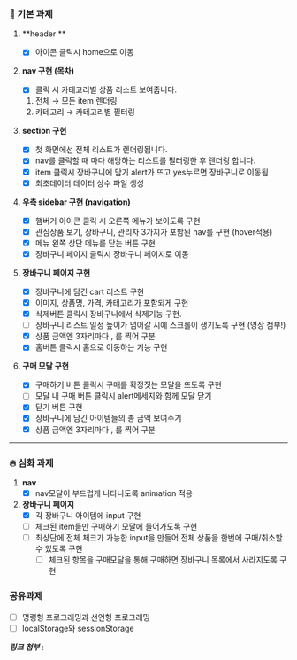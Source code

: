 ### 🧩 기본 과제

1. **header **
    - [x] 아이콘 클릭시 home으로 이동

2. **nav 구현 (목차)**
    - [x] 클릭 시 카테고리별 상품 리스트 보여줍니다.

    1. 전체 → 모든 item 렌더링
    2. 카테고리 → 카테고리별 필터링

3. **section 구현**
    - [x] 첫 화면에선 전체 리스트가 렌더링됩니다.
    - [x] nav를 클릭할 때 마다 해당하는 리스트를 필터링한 후 렌더링 합니다.
    - [x] item 클릭시 장바구니에 담기 alert가 뜨고 yes누르면 장바구니로 이동됨
    - [x] 최초데이터 데이터 상수 파일 생성

4. **우측 sidebar 구현 (navigation)**
    - [x] 햄버거 아이콘 클릭 시 오른쪽 메뉴가 보이도록 구현
    - [x] 관심상품 보기, 장바구니, 관리자 3가지가 포함된 nav를 구현 (hover적용)
    - [x] 메뉴 왼쪽 상단 메뉴를 닫는 버튼 구현
    - [x] 장바구니 페이지 클릭시 장바구니 페이지로 이동

5. **장바구니 페이지 구현**
    - [x] 장바구니에 담긴 cart 리스트 구현
    - [x] 이미지, 상품명, 가격, 카테고리가 포함되게 구현
    - [x] 삭제버튼 클릭시 장바구니에서 삭제기능 구현.
    - [ ] 장바구니 리스트 일정 높이가 넘어갈 시에 스크롤이 생기도록 구현 (영상 첨부!)
    - [x] 상품 금액엔 3자리마다 , 를 찍어 구분
    - [x] 홈버튼 클릭시 홈으로 이동하는 기능 구현

6. **구매 모달 구현**
    - [x] 구매하기 버튼 클릭시 구매를 확정짓는 모달을 뜨도록 구현
    - [ ] 모달 내 구매 버튼 클릭시 alert메세지와 함께 모달 닫기
    - [x] 닫기 버튼 구현
    - [x] 장바구니에 담긴 아이템들의 총 금액 보여주기
    - [x] 상품 금액엔 3자리마다 , 를 찍어 구분

---

### 🔥 심화 과제

1. **nav**
    - [x] nav모달이 부드럽게 나타나도록 animation 적용

2. ****장바구니 페이지****
    - [x] 각 장바구니 아이템에 input 구현
    - [ ] 체크된 item들만 구매하기 모달에 들어가도록 구현
    - [ ] 최상단에 전체 체크가 가능한 input을 만들어 전체 상품을 한번에 구매/취소할 수 있도록 구현
        - [ ] 체크된 항목을 구매모달을 통해 구매하면 장바구니 목록에서 사라지도록 구현

### 공유과제

- [ ] 명령형 프로그래밍과 선언형 프로그래밍
- [ ] localStorage와 sessionStorage

***링크 첨부*** :

